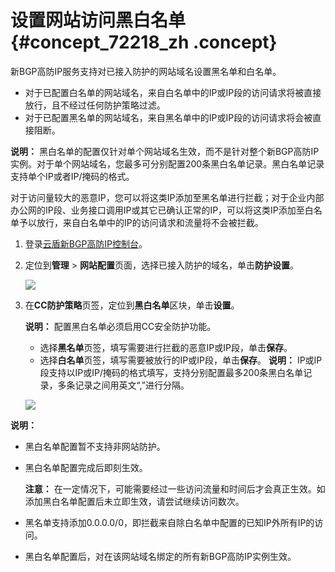 # 设置网站访问黑白名单 {#concept_72218_zh .concept}

新BGP高防IP服务支持对已接入防护的网站域名设置黑名单和白名单。

-   对于已配置白名单的网站域名，来自白名单中的IP或IP段的访问请求将被直接放行，且不经过任何防护策略过滤。
-   对于已配置黑名单的网站域名，来自黑名单中的IP或IP段的访问请求将会被直接阻断。

**说明：** 黑白名单的配置仅针对单个网站域名生效，而不是针对整个新BGP高防IP实例。对于单个网站域名，您最多可分别配置200条黑白名单记录。黑白名单记录支持单个IP或者IP/掩码的格式。

对于访问量较大的恶意IP，您可以将这类IP添加至黑名单进行拦截；对于企业内部办公网的IP段、业务接口调用IP或其它已确认正常的IP，可以将这类IP添加至白名单予以放行，来自白名单中的IP的访问请求和流量将不会被拦截。

1.  登录[云盾新BGP高防IP控制台](https://yundun.console.aliyun.com/?p=ddoscoo&__consolePageCode=ddoscoo#/)。
2.  定位到**管理** \> **网站配置**页面，选择已接入防护的域名，单击**防护设置**。

    ![](http://static-aliyun-doc.oss-cn-hangzhou.aliyuncs.com/assets/img/79693/156091135636924_zh-CN.png)

3.  在**CC防护策略**页签，定位到**黑白名单**区块，单击**设置**。

    **说明：** 配置黑白名单必须启用CC安全防护功能。

    -   选择**黑名单**页签，填写需要进行拦截的恶意IP或IP段，单击**保存**。
    -   选择**白名单**页签，填写需要被放行的IP或IP段，单击**保存**。
    **说明：** IP或IP段支持以IP或IP/掩码的格式填写，支持分别配置最多200条黑白名单记录，多条记录之间用英文“,”进行分隔。

    ![](http://static-aliyun-doc.oss-cn-hangzhou.aliyuncs.com/assets/img/79693/156091135636925_zh-CN.png)


**说明：** 

-   黑白名单配置暂不支持非网站防护。
-   黑白名单配置完成后即刻生效。

    **注意：** 在一定情况下，可能需要经过一些访问流量和时间后才会真正生效。如添加黑白名单配置后未立即生效，请尝试继续访问数次。

-   黑名单支持添加0.0.0.0/0，即拦截来自除白名单中配置的已知IP外所有IP的访问。
-   黑白名单配置后，对在该网站域名绑定的所有新BGP高防IP实例生效。

